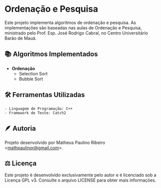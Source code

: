 # Ordenação e Pesquisa

Este projeto implementa algoritmos de ordenação e pesquisa. As implementações são baseadas nas aulas de Ordenação e Pesquisa, ministrado pelo Prof. Esp. José Rodrigo Cabral, no Centro Universitário Barão de Mauá.

## 📚 Algoritmos Implementados

- **Ordenação**
  - Selection Sort
  - Bubble Sort

## 🛠️ Ferramentas Utilizadas

    - Linguagem de Programação: C++
    - Framework de Teste: Catch2

## 🪶 Autoria

Projeto desenvolvido por Matheus Paulino Ribeiro <[mathpaulinor@gmail.com](https://github.com/Matheus2237)>.

## ⚖️ Licença

Este projeto é desenvolvido exclusivamente pelo autor e é licenciado sob a Licença GPL v3. Consulte o arquivo LICENSE para obter mais informações.
